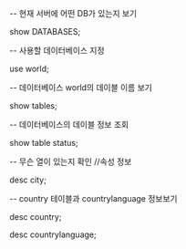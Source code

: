 -- 현재 서버에 어떤 DB가 있는지 보기

show DATABASES;

-- 사용할 데이터베이스 지정

use world;

-- 데이터베이스 world의 데이블 이름 보기

show tables;

-- 데이터베이스의 데이블 정보 조회

show table status;

-- 무슨 열이 있는지 확인 //속성 정보

desc city;

-- country 테이블과 countrylanguage 정보보기

desc country;

desc countrylanguage;

